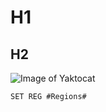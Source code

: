# H1
## H2
![Image of Yaktocat](https://octodex.github.com/images/yaktocat.png)
```
SET REG #Regions#
````

